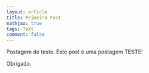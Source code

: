 ```yaml
---
layout: article
title: Primeiro Post
mathjax: true
tags: TeXt
comment: false
---
```


Postagem de teste. Este post é uma postagem TESTE!

Obrigado.